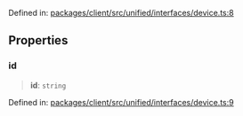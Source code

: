 Defined in: [packages/client/src/unified/interfaces/device.ts:8](https://github.com/signalwire/signalwire-js/blob/52fa77b6c8db68f4c99b30b3776f45a4309e15bf/packages/client/src/unified/interfaces/device.ts#L8)

## Properties

### id

> **id**: `string`

Defined in: [packages/client/src/unified/interfaces/device.ts:9](https://github.com/signalwire/signalwire-js/blob/52fa77b6c8db68f4c99b30b3776f45a4309e15bf/packages/client/src/unified/interfaces/device.ts#L9)
